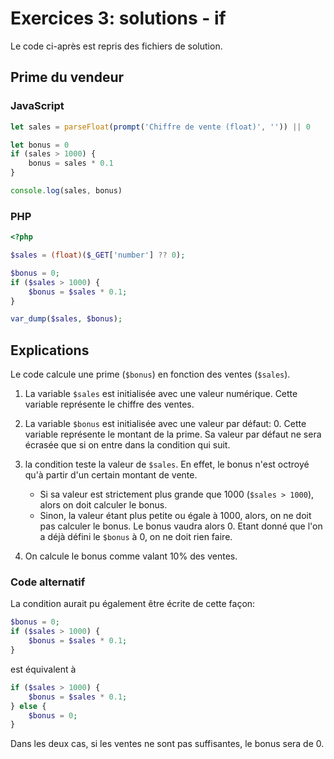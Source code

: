 # Exercices 3: solutions - if

Le code ci-après est repris des fichiers de solution.

## Prime du vendeur

### JavaScript

```javascript
let sales = parseFloat(prompt('Chiffre de vente (float)', '')) || 0

let bonus = 0
if (sales > 1000) {
    bonus = sales * 0.1
}

console.log(sales, bonus)
```

### PHP

```php
<?php

$sales = (float)($_GET['number'] ?? 0);

$bonus = 0;
if ($sales > 1000) {
    $bonus = $sales * 0.1;
}

var_dump($sales, $bonus);
```

## Explications

Le code calcule une prime (`$bonus`) en fonction des ventes (`$sales`).

 1. La variable `$sales` est initialisée avec une valeur numérique. Cette variable représente le chiffre des ventes.

 2. La variable `$bonus` est initialisée avec une valeur par défaut: 0. Cette variable représente le montant de la prime. Sa valeur par défaut ne sera écrasée que si on entre dans la condition qui suit.

 3. la condition teste la valeur de `$sales`. En effet, le bonus n'est octroyé qu'à partir d'un certain montant de vente. 
    - Si sa valeur est strictement plus grande que 1000 (`$sales > 1000`), alors on doit calculer le bonus.
    - Sinon, la valeur étant plus petite ou égale à 1000, alors, on ne doit pas calculer le bonus. Le bonus vaudra alors 0. Etant donné que l'on a déjà défini le `$bonus` à 0, on ne doit rien faire.

4. On calcule le bonus comme valant 10% des ventes.

### Code alternatif

La condition aurait pu également être écrite de cette façon:

```php
$bonus = 0;
if ($sales > 1000) {
    $bonus = $sales * 0.1;
}
```

est équivalent à

```php
if ($sales > 1000) {
    $bonus = $sales * 0.1;
} else {
    $bonus = 0;
}
```

Dans les deux cas, si les ventes ne sont pas suffisantes, le bonus sera de 0.
